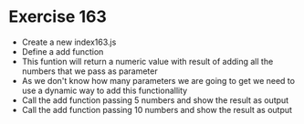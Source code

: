 # Exercise 163

* Create a new index163.js
* Define a add function
* This funtion will return a numeric value with result of adding all the numbers that we pass as parameter
* As we don't know how many parameters we are going to get we need to use a dynamic way to add this functionallity
* Call the add function passing 5 numbers and show the result as output
* Call the add function passing 10 numbers and show the result as output
